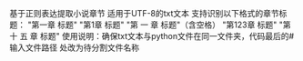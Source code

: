 基于正则表达提取小说章节
适用于UTF-8的txt文本
支持识别以下格式的章节标题：
"第一章 标题"
"第1章 标题"
"第 一 章 标题"（含空格）
"第123章 标题"
"第 十 五 章 标题"
使用说明：确保txt文本与python文件在同一文件夹，代码最后的#输入文件路径 处改为待分割文件名称
